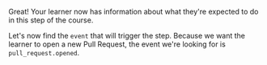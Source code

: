 Great! Your learner now has information about what they're expected to do in this step of the course.

Let's now find the `event` that will trigger the step. Because we want the learner to open a new Pull Request, the event we're looking for is `pull_request.opened`.